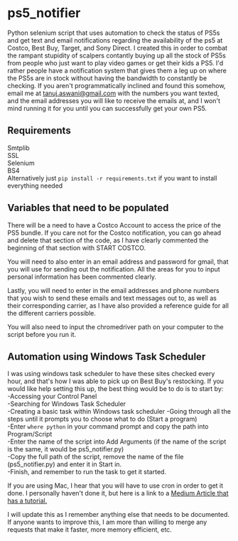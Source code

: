 # ps5_notifier
Python selenium script that uses automation to check the status of PS5s and get text and email notifications regarding the availability of the ps5 at Costco, Best Buy, Target, and Sony Direct. I created this in order to combat the rampant stupidity of scalpers contantly buying up all the stock of PS5s from people who just want to play video games or get their kids a PS5. I'd rather people have a notification system that gives them a leg up on where the PS5s are in stock without having the bandwidth to constantly be checking. If you aren't programmatically inclined and found this somehow, email me at tanuj.aswani@gmail.com with the numbers you want texted, and the email addresses you will like to receive the emails at, and I won't mind running it for you until you can successfully get your own PS5. 

## Requirements
Smtplib  
SSL  
Selenium  
BS4  
Alternatively just ```pip install -r requirements.txt``` if you want to install everything needed  

## Variables that need to be populated
There will be a need to have a Costco Account to access the price of the PS5 bundle. If you care not for the Costco notification, you can go ahead and delete that section of the code, as I have clearly commented the beginning of that section with START COSTCO.  
  
You will need to also enter in an email address and password for gmail, that you will use for sending out the notification. All the areas for you to input personal information has been commented clearly.  
  
Lastly, you will need to enter in the email addresses and phone numbers that you wish to send these emails and text messages out to, as well as their corresponding carrier, as I have also provided a reference guide for all the different carriers possible.  
  
You will also need to input the chromedriver path on your computer to the script before you run it. 

## Automation using Windows Task Scheduler

I was using windows task scheduler to have these sites checked every hour, and that's how I was able to pick up on Best Buy's restocking. If you would like help setting this up, the best thing would be to do is to start by:  
-Accessing your Control Panel  
-Searching for Windows Task Scheduler  
-Creating a basic task within Windows task scheduler
-Going through all the steps until it prompts you to choose what to do (Start a program)  
-Enter ```where python``` in your command prompt and copy the path into Program/Script  
-Enter the name of the script into Add Arguments (if the name of the script is the same, it would be ps5_notifier.py)  
-Copy the full path of the script, remove the name of the file (ps5_notifier.py) and enter it in Start in.  
-Finish, and remember to run the task to get it started.  
  
If you are using Mac, I hear that you will have to use cron in order to get it done. I personally haven't done it, but here is a link to a [Medium Article that has a tutorial.](https://medium.com/macoclock/automate-running-a-script-using-crontab-on-macos-88a378e0aeac)

I will update this as I remember anything else that needs to be documented. If anyone wants to improve this, I am more than willing to merge any requests that make it faster, more memory efficient, etc.
